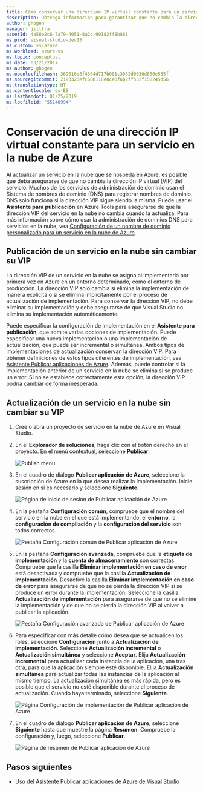 ```yaml
---
title: Cómo conservar una dirección IP virtual constante para un servicio en la nube de Azure | Microsoft Docs
description: Obtenga información para garantizar que no cambia la dirección IP virtual (VIP) de su servicio en la nube de Azure.
author: ghogen
manager: jillfra
assetId: 4a58e2c6-7a79-4051-8a2c-99182ff8b881
ms.prod: visual-studio-dev15
ms.custom: vs-azure
ms.workload: azure-vs
ms.topic: conceptual
ms.date: 03/21/2017
ms.author: ghogen
ms.openlocfilehash: 369010d8f4364d717b001c3082d0030d680e555f
ms.sourcegitcommit: 2193323efc608118e0ce6f6b2ff532f158245d56
ms.translationtype: HT
ms.contentlocale: es-ES
ms.lasthandoff: 01/25/2019
ms.locfileid: "55140994"
---
```

# <a name="retain-a-constant-virtual-ip-address-for-an-azure-cloud-service"></a>Conservación de una dirección IP virtual constante para un servicio en la nube de Azure
Al actualizar un servicio en la nube que se hospeda en Azure, es posible que deba asegurarse de que no cambia la dirección IP virtual (VIP) del servicio. Muchos de los servicios de administración de dominio usan el Sistema de nombres de dominio (DNS) para registrar nombres de dominio. DNS solo funciona si la dirección VIP sigue siendo la misma. Puede usar el **Asistente para publicación** en Azure Tools para asegurarse de que la dirección VIP del servicio en la nube no cambia cuando la actualiza. Para más información sobre cómo usar la administración de dominios DNS para servicios en la nube, vea [Configuración de un nombre de dominio personalizado para un servicio en la nube de Azure](/azure/cloud-services/cloud-services-custom-domain-name-portal).

## <a name="publish-a-cloud-service-without-changing-its-vip"></a>Publicación de un servicio en la nube sin cambiar su VIP
La dirección VIP de un servicio en la nube se asigna al implementarla por primera vez en Azure en un entorno determinado, como el entorno de producción. La dirección VIP solo cambia si elimina la implementación de manera explícita o si se elimina implícitamente por el proceso de actualización de implementación. Para conservar la dirección VIP, no debe eliminar su implementación y debe asegurarse de que Visual Studio no elimina su implementación automáticamente.

Puede especificar la configuración de implementación en el **Asistente para publicación**, que admite varias opciones de implementación. Puede especificar una nueva implementación o una implementación de actualización, que puede ser incremental o simultánea. Ambos tipos de implementaciones de actualización conservan la dirección VIP. Para obtener definiciones de estos tipos diferentes de implementación, vea [Asistente Publicar aplicaciones de Azure](vs-azure-tools-publish-azure-application-wizard.md). Además, puede controlar si la implementación anterior de un servicio en la nube se elimina si se produce un error. Si no se establece correctamente esta opción, la dirección VIP podría cambiar de forma inesperada.

## <a name="update-a-cloud-service-without-changing-its-vip"></a>Actualización de un servicio en la nube sin cambiar su VIP
1. Cree o abra un proyecto de servicio en la nube de Azure en Visual Studio.

2. En el **Explorador de soluciones**, haga clic con el botón derecho en el proyecto. En el menú contextual, seleccione **Publicar**.

    ![Publish menu](./media/vs-azure-tools-cloud-service-retain-a-constant-virtual-ip-address/solution-explorer-publish-menu.png)

3. En el cuadro de diálogo **Publicar aplicación de Azure**, seleccione la suscripción de Azure en la que desea realizar la implementación. Inicie sesión en si es necesario y seleccione **Siguiente**.

    ![Página de inicio de sesión de Publicar aplicación de Azure](./media/vs-azure-tools-cloud-service-retain-a-constant-virtual-ip-address/azure-publish-signin.png)

4. En la pestaña **Configuración común**, compruebe que el nombre del servicio en la nube en el que está implementando, el **entorno**, la **configuración de compilación** y la **configuración del servicio** son todos correctos.

    ![Pestaña Configuración común de Publicar aplicación de Azure](./media/vs-azure-tools-cloud-service-retain-a-constant-virtual-ip-address/azure-publish-common-settings.png)

5. En la pestaña **Configuración avanzada**, compruebe que la **etiqueta de implementación** y la **cuenta de almacenamiento** son correctas. Compruebe que la casilla **Eliminar implementación en caso de error** está desactivada y compruebe que la casilla **Actualización de implementación**. Desactive la casilla **Eliminar implementación en caso de error** para asegurarse de que no se pierda la dirección VIP si se produce un error durante la implementación. Seleccione la casilla **Actualización de implementación** para asegurarse de que no se elimine la implementación y de que no se pierda la dirección VIP al volver a publicar la aplicación.

    ![Pestaña Configuración avanzada de Publicar aplicación de Azure](./media/vs-azure-tools-cloud-service-retain-a-constant-virtual-ip-address/azure-publish-advanced-settings.png)

6. Para especificar con más detalle cómo desea que se actualicen los roles, seleccione **Configuración** junto a **Actualización de implementación**. Seleccione **Actualización incremental** o **Actualización simultánea** y seleccione **Aceptar**. Elija **Actualización incremental** para actualizar cada instancia de la aplicación, una tras otra, para que la aplicación siempre esté disponible. Elija **Actualización simultánea** para actualizar todas las instancias de la aplicación al mismo tiempo. La actualización simultánea es más rápida, pero es posible que el servicio no esté disponible durante el proceso de actualización. Cuando haya terminado, seleccione **Siguiente**.

    ![Página Configuración de implementación de Publicar aplicación de Azure](./media/vs-azure-tools-cloud-service-retain-a-constant-virtual-ip-address/azure-publish-deployment-update-settings.png)

7. En el cuadro de diálogo **Publicar aplicación de Azure**, seleccione **Siguiente** hasta que muestre la página **Resumen**. Compruebe la configuración y, luego, seleccione **Publicar**.

    ![Página de resumen de Publicar aplicación de Azure](./media/vs-azure-tools-cloud-service-retain-a-constant-virtual-ip-address/azure-publish-summary.png)

## <a name="next-steps"></a>Pasos siguientes
- [Uso del Asistente Publicar aplicaciones de Azure de Visual Studio](vs-azure-tools-publish-azure-application-wizard.md)
